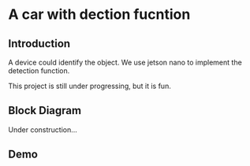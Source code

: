# A car with dection fucntion

## Introduction

A device could identify the object. We use jetson nano to implement the detection function. 

This project is still under progressing, but it is fun.


## Block Diagram

Under construction...


## Demo


